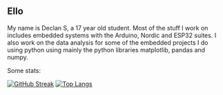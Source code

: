 ## Ello
My name is Declan S, a 17 year old student. Most of the stuff I work on includes embedded systems with the Arduino, Nordic and ESP32 suites. I also work on the data analysis for some of the embedded projects I do using python using mainly the python libraries matplotlib, pandas and numpy.

Some stats:

[![GitHub Streak](https://streak-stats.demolab.com/?user=DexterBinary&theme=dark&background=000000)](https://git.io/streak-stats)
[![Top Langs](https://github-readme-stats.vercel.app/api/top-langs/?username=DexterBinary&theme=vision-friendly-dark)](https://github.com/anuraghazra/github-readme-stats)
<!--
**DexterBinary/DexterBinary** is a ✨ _special_ ✨ repository because its `README.md` (this file) appears on your GitHub profile.

Here are some ideas to get you started:

- 🔭 I’m currently working on ...
- 🌱 I’m currently learning ...
- 👯 I’m looking to collaborate on ...
- 🤔 I’m looking for help with ...
- 💬 Ask me about ...
- 📫 How to reach me: ...
- 😄 Pronouns: ...
- ⚡ Fun fact: ...
-->
